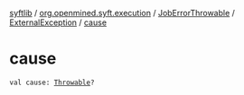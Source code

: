 [syftlib](../../../index.md) / [org.openmined.syft.execution](../../index.md) / [JobErrorThrowable](../index.md) / [ExternalException](index.md) / [cause](./cause.md)

# cause

`val cause: `[`Throwable`](https://kotlinlang.org/api/latest/jvm/stdlib/kotlin/-throwable/index.html)`?`